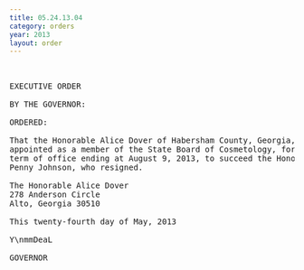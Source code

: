 ```yaml
---
title: 05.24.13.04
category: orders
year: 2013
layout: order
---
```


<pre> 

EXECUTIVE ORDER

BY THE GOVERNOR:

ORDERED:

That the Honorable Alice Dover of Habersham County, Georgia, is
appointed as a member of the State Board of Cosmetology, for a
term of office ending at August 9, 2013, to succeed the Honorable
Penny Johnson, who resigned.

The Honorable Alice Dover
278 Anderson Circle
Alto, Georgia 30510

This twenty-fourth day of May, 2013

Y\nmmDeaL

GOVERNOR

</pre>

